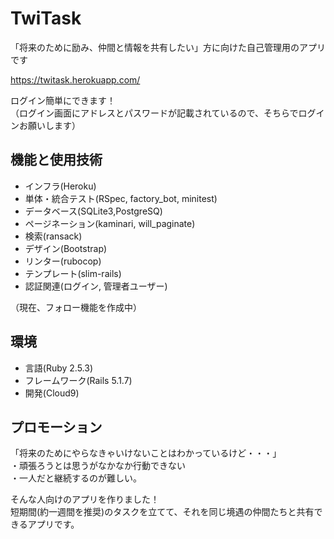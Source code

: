 # TwiTask

「将来のために励み、仲間と情報を共有したい」方に向けた自己管理用のアプリです

https://twitask.herokuapp.com/

ログイン簡単にできます！<br />
（ログイン画面にアドレスとパスワードが記載されているので、そちらでログインお願いします）

## 機能と使用技術

- インフラ(Heroku)
- 単体・統合テスト(RSpec, factory_bot, minitest)
- データベース(SQLite3,PostgreSQ)
- ページネーション(kaminari, will_paginate)
- 検索(ransack)
- デザイン(Bootstrap)  
- リンター(rubocop)
- テンプレート(slim-rails)
- 認証関連(ログイン, 管理者ユーザー)

（現在、フォロー機能を作成中）

## 環境

- 言語(Ruby 2.5.3)
- フレームワーク(Rails 5.1.7) 
- 開発(Cloud9)

## プロモーション

「将来のためにやらなきゃいけないことはわかっているけど・・・」<br />
・頑張ろうとは思うがなかなか行動できない<br />
・一人だと継続するのが難しい。

そんな人向けのアプリを作りました！<br />
短期間(約一週間を推奨)のタスクを立てて、それを同じ境遇の仲間たちと共有できるアプリです。
